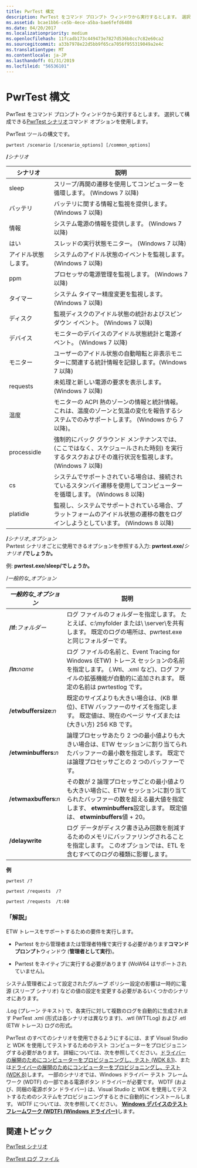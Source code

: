 ```yaml
---
title: PwrTest 構文
description: PwrTest をコマンド プロンプト ウィンドウから実行するとします。 選択し、PwrTest シナリオのコマンド オプションを使用して構成できます。
ms.assetid: bcae1bb6-ce5b-4ece-a5ba-bae6fefd6408
ms.date: 04/20/2017
ms.localizationpriority: medium
ms.openlocfilehash: 11fcadb173c449473e7827d536b8cc7c82e60ca2
ms.sourcegitcommit: a33b7978e22d5bb9f65ca7056f955319049a2e4c
ms.translationtype: MT
ms.contentlocale: ja-JP
ms.lasthandoff: 01/31/2019
ms.locfileid: "56536101"
---
```

# <a name="pwrtest-syntax"></a>PwrTest 構文


PwrTest をコマンド プロンプト ウィンドウから実行するとします。 選択して構成できる[PwrTest シナリオ](pwrtest-scenarios.md)コマンド オプションを使用します。

PwrTest ツールの構文です。

```
pwrtest /scenario [/scenario_options] [/common_options]
```

<span id="_scenario"></span><span id="_SCENARIO"></span>**/**<em>シナリオ</em>  

| シナリオ   | 説明                                                                                                                                                        |
|-------------|--------------------------------------------------------------------------------------------------------------------------------------------------------------------|
| sleep       | スリープ/再開の遷移を使用してコンピューターを循環します。 (Windows 7 以降)                                                                                        |
| バッテリ     | バッテリに関する情報と監視を提供します。 (Windows 7 以降)                                                                                                 |
| 情報        | システム電源の情報を提供します。 (Windows 7 以降)                                                                                                           |
| はい          | スレッドの実行状態モニター。 (Windows 7 以降)                                                                                                             |
| アイドル状態します。        | システムのアイドル状態のイベントを監視します。 (Windows 7 以降)                                                                                                                 |
| ppm         | プロセッサの電源管理を監視します。 (Windows 7 以降)                                                                                                         |
| タイマー       | システム タイマー精度変更を監視します。 (Windows 7 以降)                                                                                                    |
| ディスク        | 監視ディスクのアイドル状態の統計およびスピン ダウン イベント。 (Windows 7 以降)                                                                                          |
| デバイス      | モニターのデバイスのアイドル状態統計と電源イベント。 (Windows 7 以降)                                                                                       |
| モニター     | ユーザーのアイドル状態の自動暗転と非表示モニターに関連する統計情報を記録します。(Windows 7 以降)                                                            |
| requests    | 未処理と新しい電源の要求を表示します。 (Windows 7 以降)                                                                                                 |
| 温度     | モニターの ACPI 熱のゾーンの情報と統計情報。 これは、温度のゾーンと気温の変化を報告するシステムでのみサポートします。 (Windows から 7 以降)。 |
| processidle | 強制的にバック グラウンド メンテナンスでは、(ここではなく、スケジュールされた時刻) を実行するタスクおよびその進行状況を監視します。 (Windows 7 以降)                        |
| cs          | システムでサポートされている場合は、接続されているスタンバイ遷移を使用してコンピューターを循環します。 (Windows 8 以降)                                               |
| platidle    | 監視し、システムでサポートされている場合、プラットフォームのアイドル状態の遷移の数をログインしようとしています。 (Windows 8 以降)                                            |
 

 


<span id="_scenario_options"></span><span id="_SCENARIO_OPTIONS"></span>**/**<em>シナリオ\_オプション</em>  
Pwrtest シナリオごとに使用できるオプションを参照する入力: **pwrtest.exe/**<em>シナリオ</em> **/でしょうか。**

例: **pwrtest.exe/sleep/でしょうか。**

<span id="_common_options"></span><span id="_COMMON_OPTIONS"></span>/*一般的な\_オプション*  

|       *一般的な\_オプション*       |                                                                                                                説明                                                                                                                 |
|-------------------------------|--------------------------------------------------------------------------------------------------------------------------------------------------------------------------------------------------------------------------------------------|
|    **/lf:**<em>フォルダー</em>    |                                            ログ ファイルのフォルダーを指定します。 たとえば、c:\\myfolder または\\ \\server\\を共有します。 既定のログの場所は、pwrtest.exe と同じフォルダーです。                                             |
|     **/ln:**<em>name</em>     |                ログ ファイルの名前と、Event Tracing for Windows (ETW) トレース セッションの名前を指定します。 (.Wtl、.xml など)、ログ ファイルの拡張機能が自動的に追加されます。 既定の名前は pwrtestlog です。                |
| **/etwbuffersize:**<em>n</em> |                                                  既定のサイズよりも大きい場合は、(KB 単位)、ETW バッファーのサイズを指定します。 既定値は、現在のページ サイズまたは (大きい方) 256 KB です。                                                  |
| **/etwminbuffers:**<em>n</em> |                                論理プロセッサあたり 2 つの最小値よりも大きい場合は、ETW セッションに割り当てられたバッファーの最小数を指定します。 既定では論理プロセッサごとの 2 つのバッファーです。                                |
| **/etwmaxbuffers:**<em>n</em> | その数が 2 論理プロセッサごとの最小値よりも大きい場合に、ETW セッションに割り当てられたバッファーの数を超える最大値を指定します、 **etwminbuffers**設定します。 既定値は、 **etwminbuffers**値 + 20。 |
|        **/delaywrite**        |                                                           ログ データがディスク書き込み回数を削減するためのメモリにバッファリングされることを指定します。 このオプションでは、ETL を含むすべてのログの種類に影響します。                                                            |

**例**

```
pwrtest /?  
```

```
pwrtest /requests  /?
```

```
pwrtest /requests  /t:60
```

### <a name="span-idremarksspanspan-idremarksspanspan-idremarksspanremarks"></a><span id="Remarks"></span><span id="remarks"></span><span id="REMARKS"></span>「解説」

ETW トレースをサポートするための要件を実行します。

-   Pwrtest をから管理者または管理者特権で実行する必要があります**コマンド プロンプト**ウィンドウ (**管理者として実行**)。

-   Pwrtest をネイティブに実行する必要があります (WoW64 はサポートされていません)。

システム管理者によって設定されたグループ ポリシー設定の影響は一時的に電源 (スリープ シナリオ) などの値の設定を変更する必要があるいくつかのシナリオにあります。

.Log (プレーン テキスト) で、各実行に対して複数のログを自動的に生成されます PwrTest .xml (形式は各シナリオは異なります)、.wtl (WTTLog) および .etl (ETW トレース) ログの形式。

PwrTest のすべてのシナリオを使用できるようにするには、まず Visual Studio と WDK を使用してテストするためのテスト コンピューターをプロビジョニングする必要があります。 詳細については、次を参照してください。[ドライバーの展開のためにコンピューターをプロビジョニングし、テスト (WDK 8.1)](https://msdn.microsoft.com/library/windows/hardware/dn745909)、または[ドライバーの展開のためにコンピューターをプロビジョニングし、テスト (WDK 8)](https://msdn.microsoft.com/library/windows/hardware/hh698272)します。 一部のシナリオでは、Windows ドライバー テスト フレームワーク (WDTF) の一部である電源ボタン ドライバーが必要です。 WDTF (および、同梱の電源ボタン ドライバー) は、Visual Studio と WDK を使用してテストするためのシステムをプロビジョニングするときに自動的にインストールします。 WDTF については、次を参照してください。 [ **Windows デバイスのテスト フレームワーク (WDTF) (Windows ドライバー)**](https://msdn.microsoft.com/library/windows/hardware/ff539547)します。

## <a name="span-idrelatedtopicsspanrelated-topics"></a><span id="related_topics"></span>関連トピック


[PwrTest シナリオ](pwrtest-scenarios.md)

[PwrTest ログ ファイル](pwrtest-log-file.md)

 

 






